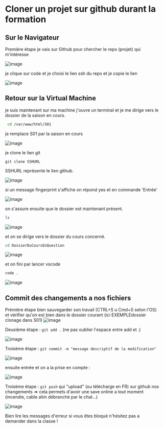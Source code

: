 # Cloner un projet sur github durant la formation

## Sur le Navigateur

Première étape je vais sur Github pour chercher le repo (projet) qui m'intéresse

![image](ressources/github-page.png)

je clique sur code et je choisi le lien ssh du repo et je copie le lien

![image](ressources/ssh.png)

## Retour sur la Virtual Machine

je suis maintenant sur ma machine j'ouvre un terminal et je me dirige vers le dossier de la saison en cours.


```bash
 cd /var/www/html/S01
 ```
 je remplace S01 par la saison en cours

![image](ressources/cd-var-html.png)

je clone le lien git 

```git
git clone SSHURL
```
SSHURL représente le lien github.

![image](ressources/clonage-ssh.png)


si un message fingerprint s'affiche on répond yes et en commande 'Entrée'

![image](ressources/validation.png)

on s'assure ensuite que le dossier est maintenant présent.

```bash
ls
```

![image](ressources/ls.png)


et on se dirige vers le dossier du cours concerné.

```bash
cd DossierDuCoursEnQuestion
```



![image](ressources/cd-folder.png)

et on fini par lancer vscode

```bash
code .
```

![image](ressources/vscode.png)

## Commit des changements a nos fichiers

Prémière étape bien sauvegarder son travail (CTRL+S u Cmd+S selon l'OS) et vérifier qu'on est bien dans le dossier courant (ici EXEMPLEdossier clonage dans S01)
![image](ressources/cdverif-folder.png)

Deuxième étape : `git add .` (ne pas oublier l'espace entre add et .)

![image](ressources/git-add.png)

Troisème étape : `git commit -m "message descriptif de la modification"`

![image](ressources/git-commit.png)

ensuite entrée et on a la prise en compte :

![image](ressources/git-commit-entree.png)

Troisème étape : `git push` qui "upload" (ou télécharge en FR) sur github nos changements => cela permets d'avoir une save online a tout moment (incendie, cable alim débranché par le chat...)

![image](ressources/gitpush.png)

Bien lire les messages d'erreur si vous êtes bloqué n'hésitez pas a demander dans la classe !

